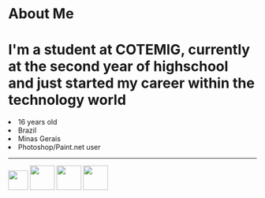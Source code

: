 # About Me

 <h1>I'm a student at COTEMIG, currently at the second year of highschool and just started my career within the technology world</h1>
 
  <div>
   <li> 16 years old
   <li> Brazil
   <li> Minas Gerais
   <li> Photoshop/Paint.net user 
   </div>
 <hr>
 <div>
  
   <img height='40em' src='https://cdn.worldvectorlogo.com/logos/c--4.svg'>
   <img height='50em' src='https://cdn.worldvectorlogo.com/logos/adobe-photoshop-cs6.svg'>
   <img height='50em' src='https://cdn.worldvectorlogo.com/logos/visual-studio-code-1.svg'>
   <img height='50em' src='https://cdn.worldvectorlogo.com/logos/logo-javascript.svg'>
 </div>
   
   
